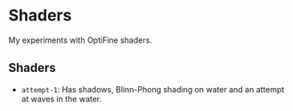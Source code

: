 # Shaders

My experiments with OptiFine shaders.

## Shaders

- `attempt-1`: Has shadows, Blinn-Phong shading on water and an attempt at waves
  in the water.
